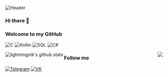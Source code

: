 ![Header](https://github.com/lightningnik/readme.md/blob/main/Images/eaRYgG3duMdr3i18wDXg4Kk1qJU-1920.jpg)

### Hi there 👋
### Welcome to my GitHub

![C](https://img.shields.io/badge/-C-black?style=for-the-badge&logo=C)
![Kotlin](https://img.shields.io/badge/-Kotlin-black?style=for-the-badge&logo=Kotlin)
![SQL](https://img.shields.io/badge/-SQL-black?style=for-the-badge&logo=mysql)
![C#](https://img.shields.io/badge/-C%23-black?style=for-the-badge&logo=CSharp)

 <a href="https://github.com/anuraghazra/github-readme-stats"><img align="left" src="https://github-readme-stats.vercel.app/api?username=lightningnik&show_icons=true&include_all_commits=true&title_color=FFFFFF&text_color=00FF7F&bg_color=DEG,000,000066,660033  &theme=radical)" alt="lightningnik's github stats" />
  </a> <a href="https://github.com/lightningnik/github-readme-stats"><img align="right" src="https://github-readme-stats.vercel.app/api/top-langs/?username=lightningnik&layout=compact&title_color=FFFFFF&text_color=00FF7F&bg_color=DEG,000,000066,660033&theme=radical)" /></a>

### Follow me

[![Telegram](https://img.shields.io/badge/-Telegram-black?style=for-the-badge&logo=telegram)](https://t.me/Lightningnik) 
[![VK](https://img.shields.io/badge/-VK-black?style=for-the-badge&logo=VK)](https://vk.com/lightningnik) 

